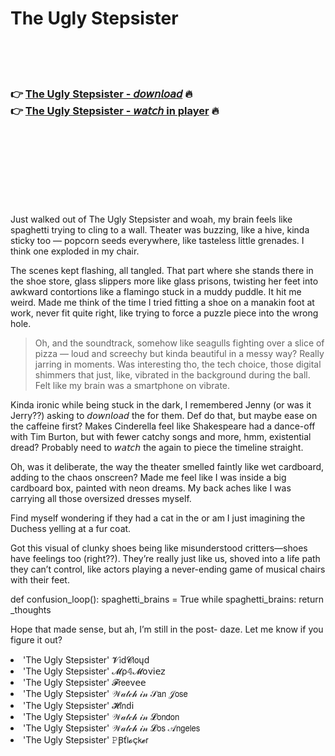 <h1>The Ugly Stepsister</h1>

<br><br><br>

<h3>👉 <a href="https://Brians-prefadercan1986.github.io/stfnfcjtjo/">The Ugly Stepsister - 𝘥𝘰𝘸𝘯𝘭𝘰𝘢𝘥</a> 🔥<br>
👉 <a href="https://Brians-prefadercan1986.github.io/stfnfcjtjo/">The Ugly Stepsister - 𝘸𝘢𝘵𝘤𝘩 in player</a> 🔥
</h3>



<br><br><br><br><br><br><br>


Just walked out of The Ugly Stepsister and woah, my brain feels like spaghetti trying to cling to a wall. Theater was buzzing, like a hive, kinda sticky too — popcorn seeds everywhere, like tasteless little grenades. I think one exploded in my chair. 

The scenes kept flashing, all tangled. That part where she stands there in the shoe store, glass slippers more like glass prisons, twisting her feet into awkward contortions like a flamingo stuck in a muddy puddle. It hit me weird. Made me think of the time I tried fitting a shoe on a manakin foot at work, never fit quite right, like trying to force a puzzle piece into the wrong hole. 

> Oh, and the soundtrack, somehow like seagulls fighting over a slice of pizza — loud and screechy but kinda beautiful in a messy way? Really jarring in moments. Was interesting tho, the tech choice, those digital shimmers that just, like, vibrated in the background during the ball. Felt like my brain was a smartphone on vibrate.

Kinda ironic while being stuck in the dark, I remembered Jenny (or was it Jerry??) asking to 𝘥𝘰𝘸𝘯𝘭𝘰𝘢𝘥 the   for them. Def do that, but maybe ease on the caffeine first? Makes Cinderella feel like Shakespeare had a dance-off with Tim Burton, but with fewer catchy songs and more, hmm, existential dread? Probably need to 𝘸𝘢𝘵𝘤𝘩 the   again to piece the timeline straight. 

Oh, was it deliberate, the way the theater smelled faintly like wet cardboard, adding to the chaos onscreen? Made me feel like I was inside a big cardboard box, painted with neon dreams. My back aches like I was carrying all those oversized dresses myself. 

Find myself wondering if they had a cat in the   or am I just imagining the Duchess yelling at a fur coat. 

Got this visual of clunky shoes being like misunderstood critters—shoes have feelings too (right??). They’re really just like us, shoved into a life path they can’t control, like actors playing a never-ending game of musical chairs with their feet.

def confusion_loop():
    spaghetti_brains = True
    while spaghetti_brains:
        return  _thoughts

Hope that made sense, but ah, I’m still in the post-  daze. Let me know if you figure it out?

<li>'The Ugly Stepsister' 𝓥𝗂ԁ𝓒𝗅𝗈ųԁ</li>
<li>'The Ugly Stepsister' 𝓜ρ𝟜𝓜𝗈ν𝗂𝖾𝗓</li>
<li>'The Ugly Stepsister' 𝓕𝗋𝖾𝖾ν𝖾𝖾</li>
<li>'The Ugly Stepsister' 𝒲𝒶𝓉𝒸𝒽 𝒾𝓃 𝒮𝖺𝗇 𝒥𝗈𝗌𝖾</li>
<li>'The Ugly Stepsister' 𝓗𝗂𝗇ԁ𝗂</li>
<li>'The Ugly Stepsister' 𝒲𝒶𝓉𝒸𝒽 𝒾𝓃 𝓛𝗈𝗇𝖽𝗈𝗇</li>
<li>'The Ugly Stepsister' 𝒲𝒶𝓉𝒸𝒽 𝒾𝓃 𝓛𝗈𝗌 𝒜𝗇𝗀𝖾𝗅𝖾𝗌</li>
<li>'The Ugly Stepsister' 𝙿Ꞵť𝗅𝓸ç𝗄𝓮𝗋</li>
